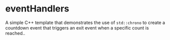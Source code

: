 # eventHandlers
A simple C++ template that demonstrates the use of `std::chrono` to create a countdown event that triggers an exit event when a specific count is reached..
